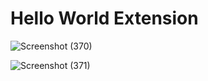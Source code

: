 # Hello World Extension


![Screenshot (370)](https://github.com/user-attachments/assets/c412c473-2974-4f5b-86b0-4350e04d7ea0)


![Screenshot (371)](https://github.com/user-attachments/assets/f9609fda-41f7-4bef-b599-4d2659203fab)
